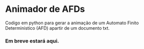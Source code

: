# Animador de AFDs
Codigo em python para gerar a animação de um Automato Finito Deterministico (AFD) apartir de um documento txt.


### Em breve estará aqui.
